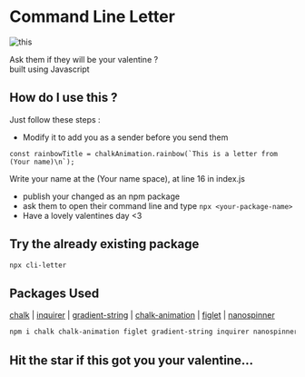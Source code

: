 # Command Line Letter
![this](https://github.com/user-attachments/assets/248e24b5-7c31-41f3-9318-c39df6ab0284)

Ask them if they will be your valentine ? <br>
built using Javascript

## How do I use this ?
Just follow these steps : <br>
- Modify it to add you as a sender before you send them
```
const rainbowTitle = chalkAnimation.rainbow(`This is a letter from (Your name)\n`);
```
Write your name at the (Your name space), at line 16 in index.js
- publish your changed as an npm package
- ask them to open their command line and type ```npx <your-package-name>```
- Have a lovely valentines day <3

## Try the already existing package

```sh
npx cli-letter
```

## Packages Used

[chalk](https://github.com/chalk/chalk) | 
[inquirer](https://github.com/SBoudrias/Inquirer.js) |
[gradient-string](https://github.com/bokub/gradient-string) |
[chalk-animation](https://github.com/bokub/chalk-animation) |
[figlet](https://github.com/patorjk/figlet.js) |
[nanospinner](https://github.com/usmanyunusov/nanospinner)


```sh
npm i chalk chalk-animation figlet gradient-string inquirer nanospinner
```

## Hit the star if this got you your valentine...
